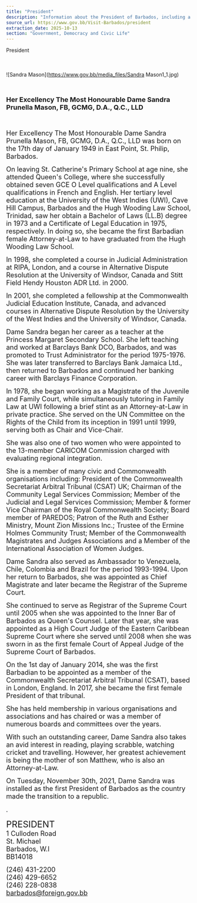```yaml
---
title: "President"
description: "Information about the President of Barbados, including a biography of Her Excellency The Most Honourable Dame Sandra Prunella Mason."
source_url: https://www.gov.bb/Visit-Barbados/president
extraction_date: 2025-10-13
section: "Government, Democracy and Civic Life"
---
```


President

<b><span style="font-size: 18px;"><br></span></b>

![Sandra Mason](https://www.gov.bb/media_files/Sandra Mason1_1.jpg)

<b><span style="font-size: 18px;"><br></span></b>

<b><span style="font-size: 18px;">Her Excellency The Most Honourable Dame Sandra Prunella Mason, FB, GCMG, D.A., Q.C., LLD</span></b><br>

<span style="font-size: 18px;"><br></span>

<span style="font-size: 18px;">Her Excellency The Most Honourable Dame Sandra Prunella Mason, FB, GCMG, D.A., Q.C., LLD was born on the 17th day of January 1949 in East Point, St. Philip, Barbados.</span><br>

<span style="font-size: 18px;">On leaving St. Catherine's Primary School at age nine, she attended Queen's College, where she successfully obtained seven GCE O Level qualifications and A Level qualifications in French and English. Her tertiary level education at the University of the West Indies (UWI), Cave Hill Campus, Barbados and the Hugh Wooding Law School, Trinidad, saw her obtain a Bachelor of Laws (LL.B) degree in 1973 and a Certificate of Legal Education in 1975, respectively. In doing so, she became the first Barbadian female Attorney-at-Law to have graduated from the Hugh Wooding Law School.</span>

<span style="font-size: 18px;">In 1998, she completed a course in Judicial Administration at RIPA, London, and a course in Alternative Dispute Resolution at the University of Windsor, Canada and Stitt Field Hendy Houston ADR Ltd. in 2000.</span>

<span style="font-size: 18px;">In 2001, she completed a fellowship at the Commonwealth Judicial Education Institute, Canada, and advanced courses in Alternative Dispute Resolution by the University of the West Indies and the University of Windsor, Canada.</span>

<span style="font-size: 18px;">Dame Sandra began her career as a teacher at the Princess Margaret Secondary School. She left teaching and worked at Barclays Bank DCO, Barbados, and was promoted to Trust Administrator for the period 1975-1976. She was later transferred to Barclays Bank Jamaica Ltd., then returned to Barbados and continued her banking career with Barclays Finance Corporation.</span>

<span style="font-size: 18px;">In 1978, she began working as a Magistrate of the Juvenile and Family Court, while simultaneously tutoring in Family Law at UWI following a brief stint as an Attorney-at-Law in private practice. She served on the UN Committee on the Rights of the Child from its inception in 1991 until 1999, serving both as Chair and Vice-Chair.</span>

<span style="font-size: 18px;">She was also one of two women who </span><span style="font-size: 18px;">were</span><span style="font-size: 18px;"> appointed to the 13-member CARICOM Commission charged with evaluating regional integration.</span>

<span style="font-size: 18px;">She is a member of many civic and Commonwealth organisations </span><span style="font-size: 18px;">including:</span><span style="font-size: 18px;"> President of the Commonwealth Secretariat Arbitral Tribunal (CSAT) </span><span style="font-size: 18px;">UK</span><span style="font-size: 18px;">; Chairman of the Community Legal Services Commission; Member of the Judicial and Legal Services Commission; Member &amp; former Vice Chairman of the Royal Commonwealth Society; Board member of PAREDOS; Patron of the Ruth and Esther Ministry, Mount Zion Missions Inc.; Trustee of the Ermine Holmes Community Trust; Member of the Commonwealth Magistrates and Judges Associations and a Member of the International Association of Women Judges.</span>

<span style="font-size: 18px;">Dame Sandra also served as Ambassador to Venezuela, Chile, Colombia and Brazil for the period 1993-1994. Upon her return to Barbados, she was appointed as Chief Magistrate and later became the Registrar of the Supreme Court.</span>

<span style="font-size: 18px;">She continued to serve as Registrar of the Supreme Court until 2005 when she was appointed to the Inner Bar of Barbados as Queen's Counsel. Later that year, she was appointed as a High Court Judge of the Eastern Caribbean Supreme Court where she served until 2008 when she was sworn in as the first female Court of Appeal Judge of the Supreme Court of Barbados.</span>

<span style="font-size: 18px;">On the 1st day of January 2014, she was the first Barbadian to be appointed as a member of the Commonwealth Secretariat Arbitral Tribunal (CSAT), based in London, England. In 2017, she became the first female President of that tribunal.</span>

<span style="font-size: 18px;">She has held membership in various organisations and associations and has chaired or was a member of numerous boards and committees over the years.</span>

<span style="font-size: 18px;">With such an outstanding career, Dame Sandra also takes an avid interest in reading, playing scrabble, watching cricket and travelling. However, her greatest achievement is being the mother of son Matthew, who is also an Attorney-at-Law.</span>

<span style="font-size: 18px;">On Tuesday, November 30th, 2021, Dame Sandra was installed as the first President of Barbados as the country made the transition to a republic.</span>

<span style="color: rgb(25, 30, 35); font-family: &quot;Noto Serif&quot;, serif; font-size: 17px;">.</span>

<span style="font-size: 24px;">PRESIDENT</span><br>
<span style="font-size: 18px;">1 Culloden Road&nbsp;</span><br>
<span style="font-size: 18px;">St. Michael&nbsp;</span><br>
<span style="font-size: 18px;">Barbados, W.I&nbsp;</span><br>
<span style="font-size: 18px;">BB14018&nbsp;</span>

<span style="font-size: 18px;">(246) 431-2200</span><br>
<span style="font-size: 18px;">(246) 429-6652</span><br>
<span style="font-size: 18px;">(246) 228-0838</span><br>
<span style="font-size: 18px;">barbados@foreign.gov.bb</span>
```